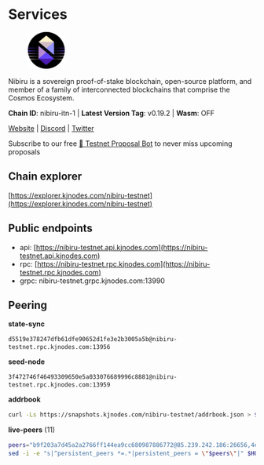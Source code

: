 # Services

<figure><img src="https://raw.githubusercontent.com/kj89/cosmos-images/main/logos/nibiru.png" alt=""><figcaption></figcaption></figure>

Nibiru is a sovereign proof-of-stake blockchain, open-source platform,  and member of a family of interconnected blockchains that comprise the Cosmos Ecosystem.

**Chain ID**: nibiru-itn-1 | **Latest Version Tag**: v0.19.2 | **Wasm**: OFF

[Website](https://nibiru.fi) | [Discord](https://discord.gg/nibirufi) | [Twitter](https://twitter.com/NibiruChain)



Subscribe to our free [🤖 Testnet Proposal Bot](https://t.me/kjnodes_testnet_proposal_bot) to never miss upcoming proposals


## Chain explorer
[https://explorer.kjnodes.com/nibiru-testnet](https://explorer.kjnodes.com/nibiru-testnet)

## Public endpoints

* api: [https://nibiru-testnet.api.kjnodes.com](https://nibiru-testnet.api.kjnodes.com)
* rpc: [https://nibiru-testnet.rpc.kjnodes.com](https://nibiru-testnet.rpc.kjnodes.com)
* grpc: nibiru-testnet.grpc.kjnodes.com:13990

## Peering

**state-sync**

```text
d5519e378247dfb61dfe90652d1fe3e2b3005a5b@nibiru-testnet.rpc.kjnodes.com:13956
```

**seed-node**

```text
3f472746f46493309650e5a033076689996c8881@nibiru-testnet.rpc.kjnodes.com:13959
```

**addrbook**
```bash
curl -Ls https://snapshots.kjnodes.com/nibiru-testnet/addrbook.json > $HOME/.nibid/config/addrbook.json
```

**live-peers** (11)
```bash
peers="b9f203a7d45a2a2766ff144ea9cc680987886772@85.239.242.186:26656,4e6bfe976a1f43c2368a8ec59a8716138b46227d@43.155.106.215:26656,d88eb958f18940d75add40b51d2a69295ed9e378@5.75.245.162:26656,b3a2a298c6a84c503253d120e3eee0c54cea90fd@137.184.193.235:20356,d68895141d74eadfb1b620955102ad2db6b1d9ea@51.195.88.136:15662,05b0e8da493f0be9fd94350da52fb59c54cc897f@161.97.150.23:26656,613e133355a43be28b31d33d13c8814d6ea0c99f@34.75.8.154:26656,65a213efcad697afb5a1303c7fe5be4168d9520c@43.154.103.36:26656,04c7b4c7b1ca40e04e767925c08846d2951f5425@34.23.168.27:26656,d5519e378247dfb61dfe90652d1fe3e2b3005a5b@65.109.68.190:13956,03833de20845507fd9c6d2ac1797d28ef4528b0c@109.123.252.252:26656"
sed -i -e "s|^persistent_peers *=.*|persistent_peers = \"$peers\"|" $HOME/.nibid/config/config.toml
```
